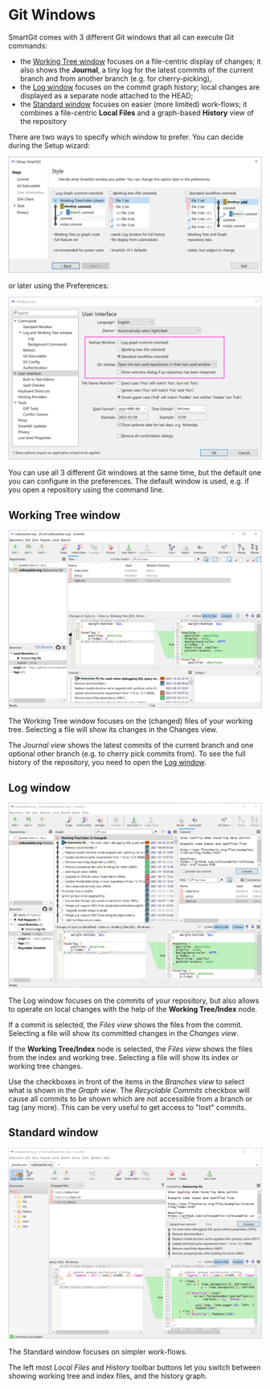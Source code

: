 # Git Windows

SmartGit comes with 3 different Git windows that all can execute Git commands:

- the [Working Tree window](#Working-tree-window) focuses on a file-centric display of changes; it also shows the **Journal**, a tiny log for the latest commits of the current branch and from another branch (e.g. for cherry-picking),
- the [Log window](#Log-window) focuses on the commit graph history; local changes are displayed as a separate node attached to the HEAD;
- the [Standard window](#Standard-window) focuses on easier (more limited) work-flows; it combines a file-centric **Local Files** and a graph-based **History** view of the repository

There are two ways to specify which window to prefer.
You can decide during the Setup wizard:

![Setup wizard, window selection](images/Setup-wizard-window-selection.png)

or later using the Preferences:

![Preferences, user interface](images/Preferences-user-interface-window-selection.png)

You can use all 3 different Git windows at the same time, but the default one you can configure in the preferences.
The default window is used, e.g. if you open a repository using the command line.


## Working Tree window

![Working Tree window](images/Working-Tree-window.png)

The Working Tree window focuses on the (changed) files of your working tree.
Selecting a file will show its changes in the Changes view.

The *Journal view* shows the latest commits of the current branch and one optional other branch (e.g. to cherry pick commits from).
To see the full history of the repository, you need to open the [Log window](#Log-window).


## Log window

![Log window](images/Log-window.png)

The Log window focuses on the commits of your repository, but also allows to operate on local changes with the help of the **Working Tree/Index** node.

If a commit is selected, the *Files view* shows the files from the commit.
Selecting a file will show its committed changes in the *Changes view*.

If the **Working Tree/Index** node is selected, the *Files view* shows the files from the index and working tree.
Selecting a file will show its index or working tree changes.

Use the checkboxes in front of the items in the *Branches view* to select what is shown in the *Graph view*.
The *Recyclable Commits* checkbox will cause all commits to be shown which are not accessible from a branch or tag (any more).
This can be very useful to get access to "lost" commits.


## Standard window

![Standard window](images/Standard-window.png)

The Standard window focuses on simpler work-flows.

The left most *Local Files* and *History* toolbar buttons let you switch between showing working tree and index files, and the history graph.
